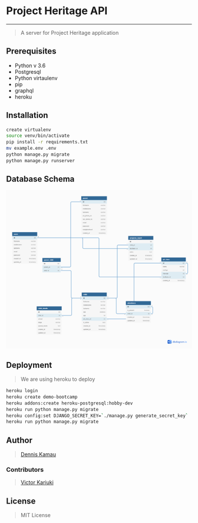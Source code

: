 # Project Heritage API

---

> A server for Project Heritage application

## Prerequisites

- Python v 3.6
- Postgresql
- Python virtaulenv
- pip
- graphql
- heroku

## Installation

```bash
create virtualenv
source venv/bin/activate
pip install -r requirements.txt
mv example.env .env
python manage.py migrate
python manage.py runserver
```

## Database Schema

<img src="project-heritage-db.png">

## Deployment

> We are using heroku to deploy

```bash
heroku login
heroku create demo-bootcamp
heroku addons:create heroku-postgresql:hobby-dev
heroku run python manage.py migrate
heroku config:set DJANGO_SECRET_KEY=`./manage.py generate_secret_key`
heroku run python manage.py migrate

```

## Author

> [Dennis Kamau](mailto:denniskamau3@gmail.com)

### Contributors

> [Victor Kariuki](mailto:karizvic@gmail.com)


## License

> MIT License

